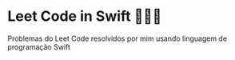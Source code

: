 <h1>Leet Code in Swift 🐦‍🔥💪</h1>

Problemas do Leet Code resolvidos por mim usando linguagem de programação Swift 
